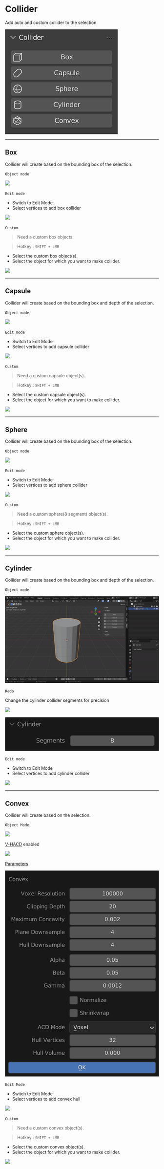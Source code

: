 # Collider

Add auto and custom collider to the selection.

![](/img/collider.png)

---

## Box

Collider will create based on the bounding box of the selection.

`Object mode`

![](/img/box.gif)

`Edit mode`

- Switch to Edit Mode
- Select vertices to add box collider

![](/img/box_editmode.gif)

`Custom`

> Need a custom box objects.

> Hotkey : `SHIFT + LMB`

- Select the custom box object(s).
- Select the object for which you want to make collider.

![](/img/box_custom.gif)

---

## Capsule

Collider will create based on the bounding box and depth of the selection.

`Object mode`

![](/img/capsule.gif)

`Edit mode`

- Switch to Edit Mode
- Select vertices to add capsule collider

![](/img/capsule_editmode.gif)

`Custom`

> Need a custom capsule object(s).

> Hotkey : `SHIFT + LMB`

- Select the custom capsule object(s).
- Select the object for which you want to make collider.

![](/img/capsule_custom.gif)

---

## Sphere

Collider will create based on the bounding box of the selection.

`Object mode`

![](/img/sphere.gif)

`Edit mode`

- Switch to Edit Mode
- Select vertices to add sphere collider

![](/img/sphere_editmode.gif)

`Custom`

> Need a custom sphere(8 segment) object(s).

> Hotkey : `SHIFT + LMB`

- Select the custom sphere object(s).
- Select the object for which you want to make collider.

![](/img/sphere_custom.gif)

---

## Cylinder

Collider will create based on the bounding box and depth of the selection.

`Object mode`

![](/img/cylinder.gif)

`Redo`

Change the cylinder collider segments for precision

![](/img/cylinder_redo.gif)

![](/img/cylinder_redo.png)

`Edit mode`

- Switch to Edit Mode
- Select vertices to add cylinder collider

![](/img/cylinder_editmode.gif)

---

## Convex

Collider will create based on the selection.

`Object Mode`

![](/img/convex.gif)

[V-HACD](/introduction/preference.html#v-hacd) enabled

![](/img/convex_vhacd.gif)

[Parameters](/introduction/preference.html#v-hacd)

![](/img/vhacd_operator.png)

`Edit Mode`

- Switch to Edit Mode
- Select vertices to add convex hull

![](/img/convex_editmode.gif)

`Custom`

> Need a custom convex object(s).

> Hotkey : `SHIFT + LMB`

- Select the custom convex object(s).
- Select the object for which you want to make collider.

![](/img/convex_custom.gif)